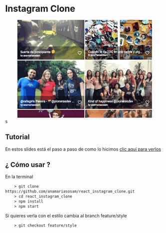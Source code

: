 # Instagram Clone

![instagram clone demo](https://raw.githubusercontent.com/anamariasosam/react_instagram_clone/master/demo.gif)
s

## Tutorial
En estos slides está el paso a paso de como lo hicimos [clic aquí para verlos](https://goo.gl/pz4hAV)

## ¿ Cómo usar ?
En la terminal

```
	> git clone https://github.com/anamariasosam/react_instagram_clone.git
	> cd react_instagram_clone
	> npm install
	> npm start
```

Si quieres verla con el estilo cambia al branch feature/style
```
	> git checkout feature/style
```
